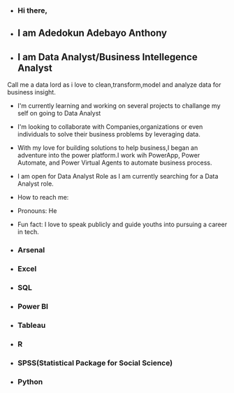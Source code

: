 - ### Hi there,

- ## I am Adedokun Adebayo Anthony
  
 - ## I am Data Analyst/Business Intellegence Analyst

 Call me a data lord as i love to clean,transform,model and analyze data for business insight. 
 -  I'm currently learning  and working on several projects to challange my self on going to Data Analyst
 -  I'm looking to collaborate with Companies,organizations or even individuals to solve their business problems by leveraging data.
 -  With my love for building solutions to help business,I began an adventure into the power platform.I work wih PowerApp, Power Automate, and Power Virtual Agents to automate business process.
 -  I am open for Data Analyst Role as I am currently searching for a Data Analyst role.
 -  How to reach me:
 -  Pronouns: He
 -  Fun fact: I love to speak publicly and guide youths into pursuing a career in tech.

- ### Arsenal

- ### Excel
- ### SQL
- ### Power BI
- ### Tableau
- ### R
- ### SPSS(Statistical Package for Social Science)
- ### Python

